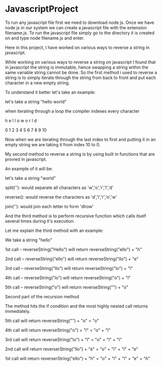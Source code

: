 # JavascriptProject

To run any javascript file first we need to download node js.
Once we have node js in our system we can create a javascript file with the extension filename.js.
To run the javascript file simply go to the directory it is created on and type node filename.js and enter.

Here in this project, I have worked on various ways to reverse a string in javascript.

While working on various ways to reverse a string on javascript I found that in javascript the string is immutable, hence swapping a string within the same variable string cannot be done.
So the first method i used to reverse a string is to simply iterate through the string from back to front and put each character in a new empty string.

To understand it better let's take an example:

let's take a string "hello world"

when iterating through a loop the compiler indexes every character 

h e l l o   w o r l d

0 1 2 3 4 5 6 7 8 9 10

Now when we are iterating through the last index to first and putting it in an empty string we are taking it from index 10 to 0.

My second method to reverse a string is by using built in functions that are provied in javascript.

An example of it will be:

let's take a string "world"

split(''): would separate all characters as 'w','o','r','l','d'

reverse(): would reverse the characters as 'd','l','r','o','w'

join(''): would join each letter to form 'dlrow'

And the third method is to perform recursive function which calls itself several times during it's execution.

Let me explain the third method with an example:

We take a string "hello" 

1st call – reverseString("Hello")   will return   reverseString("ello")           + "h"

2nd call – reverseString("ello")    will return   reverseString("llo")            + "e"

3rd call – reverseString("llo")     will return   reverseString("lo")             + "l"

4th call – reverseString("lo")      will return   reverseString("o")              + "l"

5th call – reverseString("o")       will return   reverseString("")               + "o"


Second part of the recursion method

The method hits the if condition and the most highly nested call returns immediately.


5th call will return reverseString("") + "o" = "o"

4th call will return reverseString("o") + "l" = "o" + "l"

3rd call will return reverseString("lo") + "l" = "o" + "l" + "l"

2nd call will return reverserString("llo") + "e" = "o" + "l" + "l" + "e"

1st call will return reverserString("ello") + "h" = "o" + "l" + "l" + "e" + "h" 
